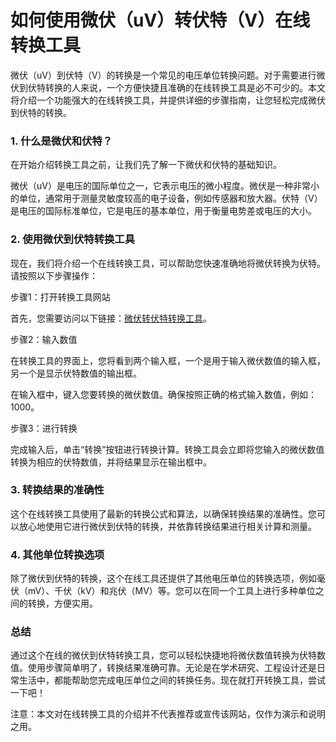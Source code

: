 如何使用微伏（uV）转伏特（V）在线转换工具
======================

微伏（uV）到伏特（V）的转换是一个常见的电压单位转换问题。对于需要进行微伏到伏特转换的人来说，一个方便快捷且准确的在线转换工具是必不可少的。本文将介绍一个功能强大的在线转换工具，并提供详细的步骤指南，让您轻松完成微伏到伏特的转换。

### 1. 什么是微伏和伏特？

在开始介绍转换工具之前，让我们先了解一下微伏和伏特的基础知识。

微伏（uV）是电压的国际单位之一，它表示电压的微小程度。微伏是一种非常小的单位，通常用于测量灵敏度较高的电子设备，例如传感器和放大器。伏特（V）是电压的国际标准单位，它是电压的基本单位，用于衡量电势差或电压的大小。

### 2. 使用微伏到伏特转换工具

现在，我们将介绍一个在线转换工具，可以帮助您快速准确地将微伏转换为伏特。请按照以下步骤操作：

步骤1：打开转换工具网站

首先，您需要访问以下链接：[微伏转伏特转换工具](https://www.onlinecalculatorsfree.com/zh-tw/convert/microvolts-to-volts.html)。

步骤2：输入数值

在转换工具的界面上，您将看到两个输入框，一个是用于输入微伏数值的输入框，另一个是显示伏特数值的输出框。

在输入框中，键入您要转换的微伏数值。确保按照正确的格式输入数值，例如：1000。

步骤3：进行转换

完成输入后，单击“转换”按钮进行转换计算。转换工具会立即将您输入的微伏数值转换为相应的伏特数值，并将结果显示在输出框中。

### 3. 转换结果的准确性

这个在线转换工具使用了最新的转换公式和算法，以确保转换结果的准确性。您可以放心地使用它进行微伏到伏特的转换，并依靠转换结果进行相关计算和测量。

### 4. 其他单位转换选项

除了微伏到伏特的转换，这个在线工具还提供了其他电压单位的转换选项，例如毫伏（mV）、千伏（kV）和兆伏（MV）等。您可以在同一个工具上进行多种单位之间的转换，方便实用。

### 总结

通过这个在线的微伏到伏特转换工具，您可以轻松快捷地将微伏数值转换为伏特数值。使用步骤简单明了，转换结果准确可靠。无论是在学术研究、工程设计还是日常生活中，都能帮助您完成电压单位之间的转换任务。现在就打开转换工具，尝试一下吧！

注意：本文对在线转换工具的介绍并不代表推荐或宣传该网站，仅作为演示和说明之用。